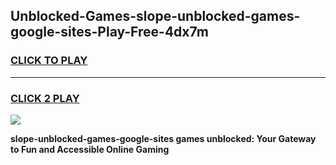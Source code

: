 
## Unblocked-Games-slope-unblocked-games-google-sites-Play-Free-4dx7m
<h3>
<a href="https://premium76.site?title=slope-unblocked-games-google-sites&ref=23A">CLICK TO PLAY</a></h3>
<hr>

<h3>
<a href="https://premium76.site?title=slope-unblocked-games-google-sites&ref=23A">CLICK 2 PLAY</a>
  
</h3>

<a href="https://premium76.site?title=slope-unblocked-games-google-sites&ref=23A"><img src="https://clearcache.store/games.png"></a>


**slope-unblocked-games-google-sites games unblocked: Your Gateway to Fun and Accessible Online Gaming**
